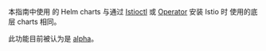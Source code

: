 ---
---
本指南中使用
的 Helm charts 与通过 [Istioctl](/zh/docs/setup/install/istioctl/) 或
[Operator](/zh/docs/setup/install/operator/) 安装 Istio 时
使用的底层 charts 相同。

此功能目前被认为是 [alpha](/zh/docs/releases/feature-stages/)。
